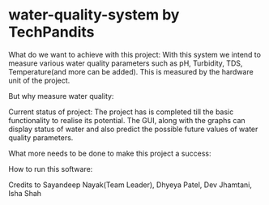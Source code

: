 # water-quality-system by TechPandits

What do we want to achieve with this project:
With this system we intend to measure various water quality parameters such as
pH, Turbidity, TDS, Temperature(and more can be added). This is measured by the
hardware unit of the project.

But why measure water quality:

Current status of project:
The project has is completed till the basic functionality to realise its
potential. The GUI, along with the graphs can display status of water and also
predict the possible future values of water quality parameters.

What more needs to be done to make this project a success:

How to run this software:

Credits to Sayandeep Nayak(Team Leader), Dhyeya Patel, Dev Jhamtani, Isha Shah